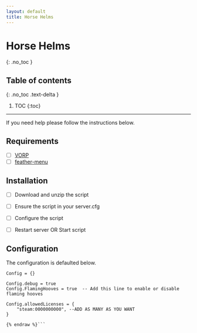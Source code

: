 ```yaml
---
layout: default
title: Horse Helms
---
```


# Horse Helms
{: .no_toc }

## Table of contents
{: .no_toc .text-delta }

1. TOC
{:toc}

---

If you need help please follow the instructions below.

## Requirements
- [ ] [VORP](https://github.com/VORPCORE/vorp_core-lua)
- [ ] [feather-menu](https://github.com/FeatherFramework/feather-menu)

## Installation
- [ ] Download and unzip the script
- [ ] Ensure the script in your server.cfg
- [ ] Configure the script
- [ ] Restart server OR Start script


## Configuration


The configuration is defaulted below.

```lua{% raw %}
Config = {}

Config.debug = true
Config.FlamingHooves = true  -- Add this line to enable or disable flaming hooves

Config.allowedLicenses = {
    "steam:0000000000", --ADD AS MANY AS YOU WANT
}

{% endraw %}```